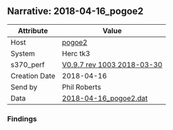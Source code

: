 ## Narrative: 2018-04-16_pogoe2

| Attribute | Value |
| --------- | ----- |
| Host   | [pogoe2](hostinfo_pogoe2.md) |
| System | Herc tk3 |
| s370_perf | [V0.9.7  rev  1003  2018-03-30](https://github.com/wfjm/s370-perf/blob/2685ff0/codes/s370_perf.asm) |
| Creation Date | 2018-04-16 |
| Send by | Phil Roberts |
| Data | [2018-04-16_pogoe2.dat](../data/2018-04-16_pogoe2.dat) |

### Findings
